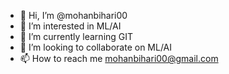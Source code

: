 - 👋 Hi, I’m @mohanbihari00
- 👀 I’m interested in ML/AI
- 🌱 I’m currently learning GIT
- 💞️ I’m looking to collaborate on ML/AI
- 📫 How to reach me mohanbihari00@gmail.com

<!---
mohanbihari00/mohanbihari00 is a ✨ special ✨ repository because its `README.md` (this file) appears on your GitHub profile.
You can click the Preview link to take a look at your changes.
--->
